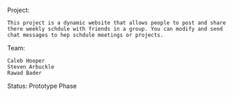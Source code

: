 Project:

    This project is a dynamic website that allows people to post and share there weekly schdule with friends in a group. You can modify and send chat messages to hep schdule meetings or projects.

Team:

    Caleb Hooper
    Steven Arbuckle
    Rawad Bader


Status:
    Prototype Phase